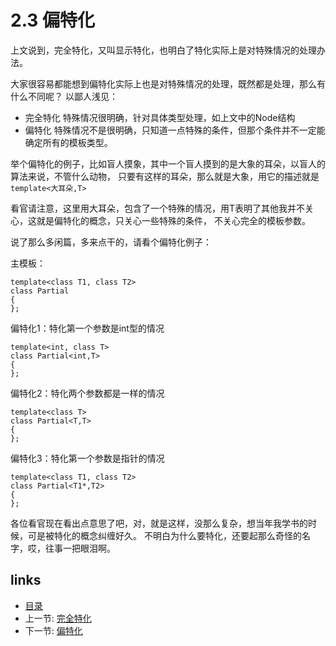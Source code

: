 # 2.3 偏特化

上文说到，完全特化，又叫显示特化，也明白了特化实际上是对特殊情况的处理办法。

大家很容易都能想到偏特化实际上也是对特殊情况的处理，既然都是处理，那么有什么不同呢？ 以鄙人浅见：

- 完全特化 特殊情况很明确，针对具体类型处理，如上文中的Node结构
- 偏特化 特殊情况不是很明确，只知道一点特殊的条件，但那个条件并不一定能确定所有的模板类型。


举个偏特化的例子，比如盲人摸象，其中一个盲人摸到的是大象的耳朵，以盲人的算法来说，不管什么动物，
只要有这样的耳朵，那么就是大象，用它的描述就是 `template<大耳朵,T>`

看官请注意，这里用大耳朵，包含了一个特殊的情况，用T表明了其他我并不关心，这就是偏特化的概念，只关心一些特殊的条件，
不关心完全的模板参数。

说了那么多闲篇，多来点干的，请看个偏特化例子：

主模板：

    template<class T1, class T2>
    class Partial
    {
    };

偏特化1：特化第一个参数是int型的情况

    template<int, class T>
    class Partial<int,T>
    {
    };

偏特化2：特化两个参数都是一样的情况

    template<class T>
    class Partial<T,T>
    {
    };
    
偏特化3：特化第一个参数是指针的情况

    template<class T1, class T2>
    class Partial<T1*,T2>
    {
    };
    
各位看官现在看出点意思了吧，对，就是这样，没那么复杂，想当年我学书的时候，可是被特化的概念纠缠好久。
不明白为什么要特化，还要起那么奇怪的名字，哎，往事一把眼泪啊。


## links
  * [目录](<preface.md>)
  * 上一节: [完全特化](02.02.完全特化.md)
  * 下一节: [偏特化](02.03.偏特化.md)
